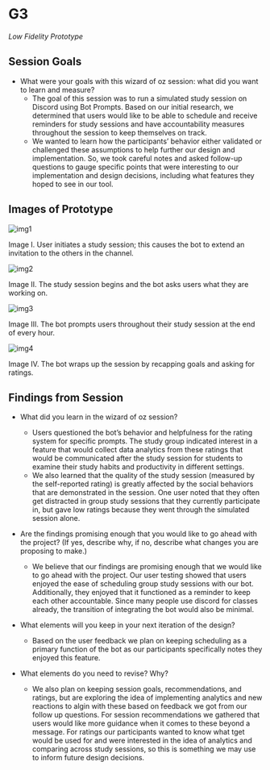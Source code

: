 # G3
_Low Fidelity Prototype_

## Session Goals

* What were your goals with this wizard of oz session: what did you want to learn and measure?
    * The goal of this session was to run a simulated study session on Discord using Bot Prompts. Based on our initial research, we determined that users would like to be able to schedule and receive reminders for study sessions and have accountability measures throughout the session to keep themselves on track.
    * We wanted to learn how the participants’ behavior either validated or challenged these assumptions to help further our design and implementation. So, we took careful notes and asked follow-up questions to gauge specific points that were interesting to our implementation and design decisions, including what features they hoped to see in our tool.


## Images of Prototype

![img1](/LALA/images/img1.schedulestudy.png)

Image I. User initiates a study session; this causes the bot to extend an invitation to the others in the channel.

![img2](/LALA/images/img2.startstudy.png)

Image II. The study session begins and the bot asks users what they are working on.

![img3](/LALA/images/img3.checkin.png)

Image III. The bot prompts users throughout their study session at the end of every hour.

![img4](/LALA/images/img4.wrapup.png)

Image IV. The bot wraps up the session by recapping goals and asking for ratings.

## Findings from Session

* What did you learn in the wizard of oz session?
    * Users questioned the bot’s behavior and helpfulness for the rating system for specific prompts. The study group indicated interest in a feature that would  collect data analytics from these ratings that would be communicated after the study session for students to examine their study habits and productivity in different settings.
    * We also learned that the quality of the study session (measured by the self-reported rating) is greatly affected by the social behaviors that are demonstrated in the session. One user noted that they often get distracted in group study sessions that they currently participate in, but gave low ratings because they went through the simulated session alone. 

* Are the findings promising enough that you would like to go ahead with the project? (If yes, describe why, if no, describe what changes you are proposing to make.)
    * We believe that our findings are promising enough that we would like to go ahead with the project. Our user testing showed that users enjoyed the ease of scheduling group study sessions with our bot. Additionally, they enjoyed that it functioned as a reminder to keep each other accountable.  Since many people use discord for classes already, the transition of integrating the bot would also be minimal. 

* What elements will you keep in your next iteration of the design?
    * Based on the user feedback we plan on keeping scheduling as a primary function of the bot as our participants specifically notes they enjoyed this feature. 

* What elements do you need to revise? Why?
    * We also plan on keeping session goals, recommendations, and ratings, but are exploring the idea of implementing analytics and new reactions to algin with these based on feedback we got from our follow up questions. For session recommendations we gathered that users would like more guidance when it comes to these beyond a message. For ratings our participants wanted to know what tget would be used for and were interested in the idea of analytics and comparing across study sessions, so this is something we may use to inform future design decisions. 

